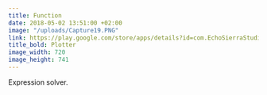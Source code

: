 ```yaml
---
title: Function
date: 2018-05-02 13:51:00 +02:00
image: "/uploads/Capture19.PNG"
link: https://play.google.com/store/apps/details?id=com.EchoSierraStudio.Simple_Function_Plotter
title_bold: Plotter
image_width: 720
image_height: 741
---
```


Expression solver.
